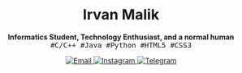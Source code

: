 <h1 align="center">Irvan Malik</h1>
<p align="center">
  <b>Informatics Student, Technology Enthusiast, and a normal human</b>
  <br>
  <samp>#C/C++ #Java #Python #HTML5 #CSS3</samp>
</p>
<p align="center">
  <a href="mailto:irvanmalik48@gmail.com">
    <img src="https://img.shields.io/badge/-Email-cornflowerblue?style=for-the-badge&logo=gmail&labelColor=darkslategray&logoColor=white" alt="Email">
  </a>
  <a href="https://www.instagram.com/irvann48_">
    <img src="https://img.shields.io/badge/-Instagram-cornflowerblue?style=for-the-badge&logo=instagram&labelColor=darkslategray&logoColor=white" alt="Instagram">
  </a> 
  <a href="https://t.me/irvanmalik48">
    <img src="https://img.shields.io/badge/-Telegram-cornflowerblue?style=for-the-badge&logo=telegram&labelColor=darkslategray&logoColor=white" alt="Telegram">
  </a>
</p>

<!--
**irvanmalik48/irvanmalik48** is a ✨ _special_ ✨ repository because its `README.md` (this file) appears on your GitHub profile.

Here are some ideas to get you started:

- 🔭 I’m currently working on ...
- 🌱 I’m currently learning ...
- 👯 I’m looking to collaborate on ...
- 🤔 I’m looking for help with ...
- 💬 Ask me about ...
- 📫 How to reach me: ...
- 😄 Pronouns: ...
- ⚡ Fun fact: ...
-->
